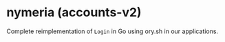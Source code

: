 # nymeria (accounts-v2)
Complete reimplementation of `Login` in Go using ory.sh in our applications.
